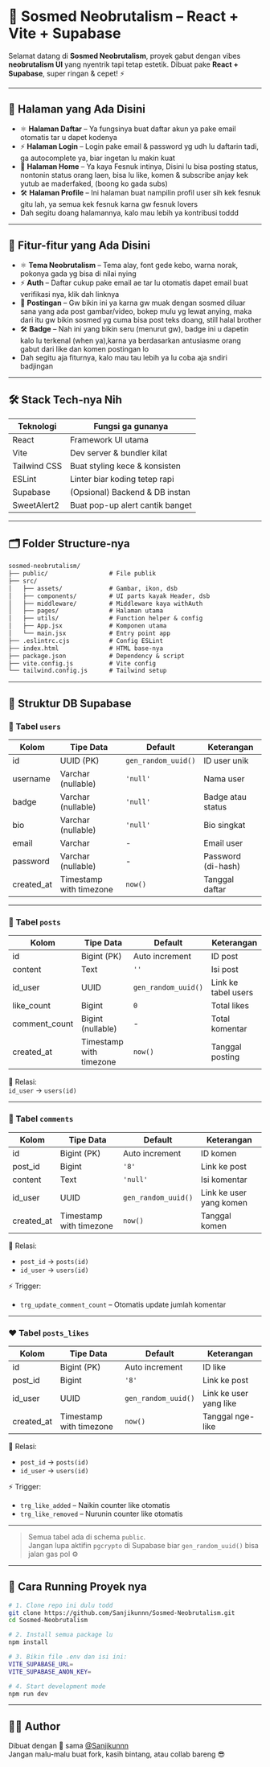 # 🧃 Sosmed Neobrutalism – React + Vite + Supabase

Selamat datang di **Sosmed Neobrutalism**, proyek gabut dengan vibes **neobrutalism UI** yang nyentrik tapi tetap estetik. Dibuat pake **React + Supabase**, super ringan & cepet! ⚡

---

## 💎 Halaman yang Ada Disini

- ⚛️ **Halaman Daftar** – Ya fungsinya buat daftar akun ya pake email otomatis tar u dapet kodenya
- ⚡ **Halaman Login** – Login pake email & password yg udh lu daftarin tadi, ga autocomplete ya, biar ingetan lu makin kuat
- 💅 **Halaman Home** – Ya kaya Fesnuk intinya, Disini lu bisa posting status, nontonin status orang laen, bisa lu like, komen & subscribe anjay kek yutub ae maderfaked, (boong ko gada subs)
- 🛠️ **Halaman Profile** – Ini halaman buat nampilin profil user sih kek fesnuk gitu lah, ya semua kek fesnuk karna gw fesnuk lovers
- Dah segitu doang halamannya, kalo mau lebih ya kontribusi toddd
---

## 💎 Fitur-fitur yang Ada Disini

- ⚛️ **Tema Neobrutalism** – Tema alay, font gede kebo, warna norak, pokonya gada yg bisa di nilai nying
- ⚡ **Auth** – Daftar cukup pake email ae tar lu otomatis dapet email buat verifikasi nya, klik dah linknya 
- 💅 **Postingan** – Gw bikin ini ya karna gw muak dengan sosmed diluar sana yang ada post gambar/video, bokep mulu yg lewat anying, maka dari itu gw bikin sosmed yg cuma bisa post teks doang, still halal brother
- 🛠️ **Badge** – Nah ini yang bikin seru (menurut gw), badge ini u dapetin kalo lu terkenal (when ya),karna ya berdasarkan antusiasme orang gabut dari like dan komen postingan lo
- Dah segitu aja fiturnya, kalo mau tau lebih ya lu coba aja sndiri badjingan
---

## 🛠️ Stack Tech-nya Nih

| Teknologi     | Fungsi ga gunanya                |
|---------------|----------------------------------|
| React         | Framework UI utama               |
| Vite          | Dev server & bundler kilat       |
| Tailwind CSS  | Buat styling kece & konsisten    |
| ESLint        | Linter biar koding tetep rapi    |
| Supabase      | (Opsional) Backend & DB instan   |
| SweetAlert2   | Buat pop-up alert cantik banget  |

---

## 🗂️ Folder Structure-nya

```txt
sosmed-neobrutalism/
├── public/                 # File publik
├── src/
│   ├── assets/             # Gambar, ikon, dsb
│   ├── components/         # UI parts kayak Header, dsb
│   ├── middleware/         # Middleware kaya withAuth
│   ├── pages/              # Halaman utama
│   ├── utils/              # Function helper & config
│   ├── App.jsx             # Komponen utama
│   └── main.jsx            # Entry point app
├── .eslintrc.cjs           # Config ESLint
├── index.html              # HTML base-nya
├── package.json            # Dependency & script
├── vite.config.js          # Vite config
└── tailwind.config.js      # Tailwind setup
```

---

## 🧬 Struktur DB Supabase

### 🔐 Tabel `users`

| Kolom      | Tipe Data               | Default              | Keterangan               |
|------------|-------------------------|----------------------|--------------------------|
| id         | UUID (PK)              | `gen_random_uuid()`  | ID user unik             |
| username   | Varchar (nullable)      | `'null'`             | Nama user                |
| badge      | Varchar (nullable)      | `'null'`             | Badge atau status        |
| bio        | Varchar (nullable)      | `'null'`             | Bio singkat              |
| email      | Varchar                 | -                    | Email user               |
| password   | Varchar (nullable)      | -                    | Password (di-hash)       |
| created_at | Timestamp with timezone | `now()`              | Tanggal daftar           |

---

### 📮 Tabel `posts`

| Kolom         | Tipe Data               | Default             | Keterangan               |
|---------------|-------------------------|---------------------|--------------------------|
| id            | Bigint (PK)             | Auto increment      | ID post                  |
| content       | Text                    | `''`                | Isi post                 |
| id_user       | UUID                    | `gen_random_uuid()` | Link ke tabel users      |
| like_count    | Bigint                  | `0`                 | Total likes              |
| comment_count | Bigint (nullable)       | -                   | Total komentar           |
| created_at    | Timestamp with timezone | `now()`             | Tanggal posting          |

🧷 Relasi:  
`id_user` → `users(id)`

---

### 💬 Tabel `comments`

| Kolom      | Tipe Data               | Default              | Keterangan                  |
|------------|-------------------------|----------------------|------------------------------|
| id         | Bigint (PK)             | Auto increment       | ID komen                    |
| post_id    | Bigint                  | `'8'`                | Link ke post                |
| content    | Text                    | `'null'`             | Isi komentar                |
| id_user    | UUID                    | `gen_random_uuid()`  | Link ke user yang komen     |
| created_at | Timestamp with timezone | `now()`              | Tanggal komen               |

🧷 Relasi:
- `post_id` → `posts(id)`
- `id_user` → `users(id)`

⚡ Trigger:
- `trg_update_comment_count` – Otomatis update jumlah komentar

---

### ❤️ Tabel `posts_likes`

| Kolom      | Tipe Data               | Default              | Keterangan                  |
|------------|-------------------------|----------------------|------------------------------|
| id         | Bigint (PK)             | Auto increment       | ID like                     |
| post_id    | Bigint                  | `'8'`                | Link ke post                |
| id_user    | UUID                    | `gen_random_uuid()`  | Link ke user yang like      |
| created_at | Timestamp with timezone | `now()`              | Tanggal nge-like            |

🧷 Relasi:
- `post_id` → `posts(id)`
- `id_user` → `users(id)`

⚡ Trigger:
- `trg_like_added` – Naikin counter like otomatis
- `trg_like_removed` – Nurunin counter like otomatis

---

> Semua tabel ada di schema `public`.  
> Jangan lupa aktifin `pgcrypto` di Supabase biar `gen_random_uuid()` bisa jalan gas pol ⚙️

---

## 🏁 Cara Running Proyek nya

```bash
# 1. Clone repo ini dulu todd
git clone https://github.com/Sanjikunnn/Sosmed-Neobrutalism.git
cd Sosmed-Neobrutalism

# 2. Install semua package lu
npm install

# 3. Bikin file .env dan isi ini:
VITE_SUPABASE_URL=
VITE_SUPABASE_ANON_KEY=

# 4. Start development mode
npm run dev
```

---

## 🙋‍♂️ Author

Dibuat dengan 💙 sama [@Sanjikunnn](https://github.com/Sanjikunnn)  
Jangan malu-malu buat fork, kasih bintang, atau collab bareng 😎
